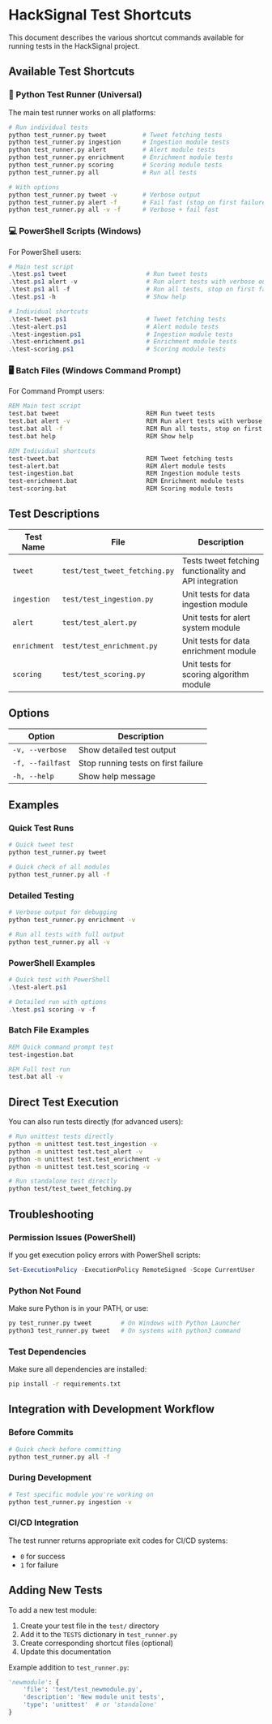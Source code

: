 # HackSignal Test Shortcuts

This document describes the various shortcut commands available for running tests in the HackSignal project.

## Available Test Shortcuts

### 🐍 Python Test Runner (Universal)

The main test runner works on all platforms:

```bash
# Run individual tests
python test_runner.py tweet          # Tweet fetching tests
python test_runner.py ingestion      # Ingestion module tests
python test_runner.py alert          # Alert module tests
python test_runner.py enrichment     # Enrichment module tests
python test_runner.py scoring        # Scoring module tests
python test_runner.py all            # Run all tests

# With options
python test_runner.py tweet -v       # Verbose output
python test_runner.py alert -f       # Fail fast (stop on first failure)
python test_runner.py all -v -f      # Verbose + fail fast
```

### 💻 PowerShell Scripts (Windows)

For PowerShell users:

```powershell
# Main test script
.\test.ps1 tweet                      # Run tweet tests
.\test.ps1 alert -v                   # Run alert tests with verbose output
.\test.ps1 all -f                     # Run all tests, stop on first failure
.\test.ps1 -h                         # Show help

# Individual shortcuts
.\test-tweet.ps1                      # Tweet fetching tests
.\test-alert.ps1                      # Alert module tests
.\test-ingestion.ps1                  # Ingestion module tests
.\test-enrichment.ps1                 # Enrichment module tests
.\test-scoring.ps1                    # Scoring module tests
```

### 🖥️ Batch Files (Windows Command Prompt)

For Command Prompt users:

```cmd
REM Main test script
test.bat tweet                        REM Run tweet tests
test.bat alert -v                     REM Run alert tests with verbose output
test.bat all -f                       REM Run all tests, stop on first failure
test.bat help                         REM Show help

REM Individual shortcuts
test-tweet.bat                        REM Tweet fetching tests
test-alert.bat                        REM Alert module tests
test-ingestion.bat                    REM Ingestion module tests
test-enrichment.bat                   REM Enrichment module tests
test-scoring.bat                      REM Scoring module tests
```

## Test Descriptions

| Test Name    | File                          | Description                                            |
| ------------ | ----------------------------- | ------------------------------------------------------ |
| `tweet`      | `test/test_tweet_fetching.py` | Tests tweet fetching functionality and API integration |
| `ingestion`  | `test/test_ingestion.py`      | Unit tests for data ingestion module                   |
| `alert`      | `test/test_alert.py`          | Unit tests for alert system module                     |
| `enrichment` | `test/test_enrichment.py`     | Unit tests for data enrichment module                  |
| `scoring`    | `test/test_scoring.py`        | Unit tests for scoring algorithm module                |

## Options

| Option           | Description                         |
| ---------------- | ----------------------------------- |
| `-v, --verbose`  | Show detailed test output           |
| `-f, --failfast` | Stop running tests on first failure |
| `-h, --help`     | Show help message                   |

## Examples

### Quick Test Runs

```bash
# Quick tweet test
python test_runner.py tweet

# Quick check of all modules
python test_runner.py all -f
```

### Detailed Testing

```bash
# Verbose output for debugging
python test_runner.py enrichment -v

# Run all tests with full output
python test_runner.py all -v
```

### PowerShell Examples

```powershell
# Quick test with PowerShell
.\test-alert.ps1

# Detailed run with options
.\test.ps1 scoring -v -f
```

### Batch File Examples

```cmd
REM Quick command prompt test
test-ingestion.bat

REM Full test run
test.bat all -v
```

## Direct Test Execution

You can also run tests directly (for advanced users):

```bash
# Run unittest tests directly
python -m unittest test.test_ingestion -v
python -m unittest test.test_alert -v
python -m unittest test.test_enrichment -v
python -m unittest test.test_scoring -v

# Run standalone test directly
python test/test_tweet_fetching.py
```

## Troubleshooting

### Permission Issues (PowerShell)

If you get execution policy errors with PowerShell scripts:

```powershell
Set-ExecutionPolicy -ExecutionPolicy RemoteSigned -Scope CurrentUser
```

### Python Not Found

Make sure Python is in your PATH, or use:

```bash
py test_runner.py tweet        # On Windows with Python Launcher
python3 test_runner.py tweet   # On systems with python3 command
```

### Test Dependencies

Make sure all dependencies are installed:

```bash
pip install -r requirements.txt
```

## Integration with Development Workflow

### Before Commits

```bash
# Quick check before committing
python test_runner.py all -f
```

### During Development

```bash
# Test specific module you're working on
python test_runner.py ingestion -v
```

### CI/CD Integration

The test runner returns appropriate exit codes for CI/CD systems:

-   `0` for success
-   `1` for failure

## Adding New Tests

To add a new test module:

1. Create your test file in the `test/` directory
2. Add it to the `TESTS` dictionary in `test_runner.py`
3. Create corresponding shortcut files (optional)
4. Update this documentation

Example addition to `test_runner.py`:

```python
'newmodule': {
    'file': 'test/test_newmodule.py',
    'description': 'New module unit tests',
    'type': 'unittest'  # or 'standalone'
}
```
